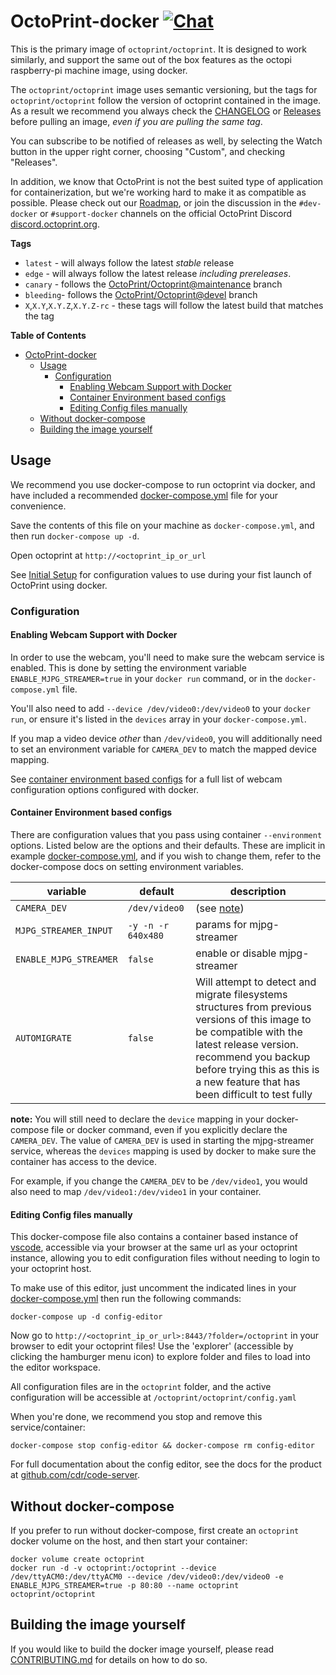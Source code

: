 # OctoPrint-docker [![Chat](https://img.shields.io/badge/chat-on%20discord-7289da.svg)](https://discord.octoprint.org)

This is the primary image of `octoprint/octoprint`. It is designed to work similarly, and support the
same out of the box features as the octopi raspberry-pi machine image, using docker.

The `octoprint/octoprint` image uses semantic versioning, but the tags for `octoprint/octoprint` follow the
version of octoprint contained in the image. As a result we recommend you always check the [CHANGELOG](CHANGELOG.md)
or [Releases](https://github.com/OctoPrint/octoprint-docker/releases) before pulling an image, _even if you are pulling the same tag_.

You can subscribe to be notified of releases as well, by selecting the Watch button in the upper right corner, 
choosing "Custom", and checking "Releases".

In addition, we know that OctoPrint is not the best suited type of application for containerization, but we're
working hard to make it as compatible as possible. Please check out our [Roadmap](https://github.com/OctoPrint/octoprint-docker/projects/4),
or join the discussion in the `#dev-docker` or `#support-docker` channels on the official OctoPrint Discord
[discord.octoprint.org](https://discord.octoprint.org).

**Tags**

- `latest` - will always follow the latest _stable_ release 
- `edge` - will always follow the latest release _including prereleases_.
- `canary` - follows the [OctoPrint/Octoprint@maintenance](https://github.com/OctoPrint/OctoPrint/tree/maintenance) branch
- `bleeding`- follows the [OctoPrint/Octoprint@devel](https://github.com/OctoPrint/OctoPrint/tree/devel) branch
- `X`,`X.Y`,`X.Y.Z`,`X.Y.Z-rc` - these tags will follow the latest build that matches the tag

**Table of Contents**
- [OctoPrint-docker](#octoprint-docker)
  - [Usage](#usage)
    - [Configuration](#configuration)
      - [Enabling Webcam Support with Docker](#enabling-webcam-support-with-docker)
      - [Container Environment based configs](#container-environment-based-configs)
      - [Editing Config files manually](#editing-config-files-manually)
  - [Without docker-compose](#without-docker-compose)
  - [Building the image yourself](#building-the-image-yourself)

## Usage

We recommend you use docker-compose to run octoprint via docker, and have included
a recommended [docker-compose.yml](docker-compose.yml) file for your convenience.

Save the contents of this file on your machine as `docker-compose.yml`, and then
run `docker-compose up -d`.

Open octoprint at `http://<octoprint_ip_or_url`

See [Initial Setup](#initial-setup) for configuration values to use during your fist
launch of OctoPrint using docker.

### Configuration

#### Enabling Webcam Support with Docker

In order to use the webcam, you'll need to make sure the webcam service is enabled. 
This is done by setting the environment variable `ENABLE_MJPG_STREAMER=true` in your
`docker run` command, or in the `docker-compose.yml` file.

You'll also need to add `--device /dev/video0:/dev/video0` to your `docker run`, or ensure
it's listed in the `devices` array in your `docker-compose.yml`.

If you map a video device _other_ than `/dev/video0`, you will additionally need to set an
environment variable for `CAMERA_DEV` to match the mapped device mapping.

See [container environment based configs](#container-environment-based-configs) for a full
list of webcam configuration options configured with docker.

#### Container Environment based configs

There are configuration values that you pass using container `--environment` options.
Listed below are the options and their defaults. These are implicit in example [docker-compose.yml](docker-compose.yml),
and if you wish to change them, refer to the docker-compose docs on setting environment variables.

| variable | default | description |
| -------- | ------- | ----------- |
| `CAMERA_DEV` | `/dev/video0` | (see [note](#devices_note)) |
| `MJPG_STREAMER_INPUT` | `-y -n -r 640x480` | params for mjpg-streamer |
| `ENABLE_MJPG_STREAMER` | `false` | enable or disable mjpg-streamer
| `AUTOMIGRATE` | `false` | Will attempt to detect and migrate filesystems structures from previous versions of this image to be compatible with the latest release version. recommend you backup before trying this as this is a new feature that has been difficult to test fully |

**note:** You will still need to declare the `device` mapping in your docker-compose file or docker command,
even if you explicitly declare the `CAMERA_DEV`.  The value of `CAMERA_DEV` is used in starting the mjpg-streamer
service, whereas the `devices` mapping is used by docker to make sure the container has access to the device.

For example, if you change the `CAMERA_DEV` to be `/dev/video1`, you would also need to map `/dev/video1:/dev/video1`
in your container.

#### Editing Config files manually

This docker-compose file also contains a container based instance of [vscode][], accessible
via your browser at the same url as your octoprint instance, allowing you to edit configuration
files without needing to login to your octoprint host.

To make use of this editor, just uncomment the indicated lines in your [docker-compose.yml](docker-compose.yml#L20-L32)
then run the following commands:

```
docker-compose up -d config-editor
```

Now go to `http://<octoprint_ip_or_url>:8443/?folder=/octoprint` in your browser to edit your octoprint files!
Use the 'explorer' (accessible by clicking the hamburger menu icon) to explore folder and files to load
into the editor workspace. 

All configuration files are in the `octoprint` folder, and the active configuration will be accessible at `/octoprint/octoprint/config.yaml`

When you're done, we recommend you stop and remove this service/container:

```
docker-compose stop config-editor && docker-compose rm config-editor
```

For full documentation about the config editor, see the docs for the product at [github.com/cdr/code-server][code-server].

## Without docker-compose

If you prefer to run without docker-compose, first create an `octoprint` docker volume
on the host, and then start your container:

```
docker volume create octoprint
docker run -d -v octoprint:/octoprint --device /dev/ttyACM0:/dev/ttyACM0 --device /dev/video0:/dev/video0 -e ENABLE_MJPG_STREAMER=true -p 80:80 --name octoprint octoprint/octoprint
```

[code-server]: https://github.com/cdr/code-server
[vscode]: https://code.visualstudio.com

## Building the image yourself

If you would like to build the docker image yourself, please read [CONTRIBUTING.md](CONTRIBUTING.md) for details on how to do so.
